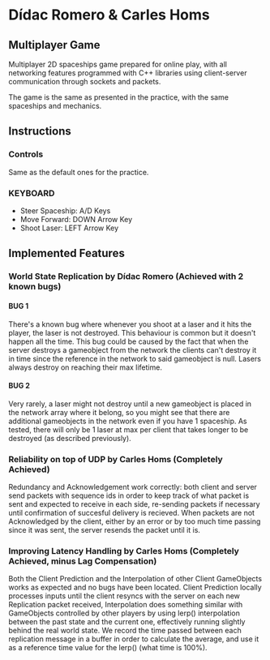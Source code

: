 # Dídac Romero & Carles Homs

## Multiplayer Game
Multiplayer 2D spaceships game prepared for online play, with all networking features programmed with C++ libraries using client-server communication through sockets and packets.

The game is the same as presented in the practice, with the same spaceships and mechanics.

## Instructions
### Controls
Same as the default ones for the practice.

### KEYBOARD
- Steer Spaceship: A/D Keys
- Move Forward: DOWN Arrow Key
- Shoot Laser: LEFT Arrow Key

## Implemented Features
### World State Replication by Dídac Romero	(Achieved with 2 known bugs)

#### BUG 1
There's a known bug where whenever you shoot at a laser and it hits the player, the laser is not destroyed. 
This behaviour is common but it doesn't happen all the time. This bug could be caused by the fact that when
the server destroys a gameobject from the network the clients can't destroy it in time since the reference
in the network to said gameobject is null. Lasers always destroy on reaching their max lifetime.

#### BUG 2
Very rarely, a laser might not destroy until a new gameobject is placed in the network array where it belong,
so you might see that there are additional gameobjects in the network even if you have 1 spaceship. As tested,
there will only be 1 laser at max per client that takes longer to be destroyed (as described previously).

### Reliability on top of UDP by Carles Homs	(Completely Achieved)
Redundancy and Acknowledgement work correctly: both client and server send packets with sequence ids in
order to keep track of what packet is sent and expected to receive in each side, re-sending packets if necessary
until confirmation of succesful delivery is recieved. When packets are not Acknowledged by the client, either by
an error or by too much time passing since it was sent, the server resends the packet until it is.

### Improving Latency Handling by Carles Homs (Completely Achieved, minus Lag Compensation)
Both the Client Prediction and the Interpolation of other Client GameObjects works as expected and no bugs
have been located. Client Prediction locally processes inputs until the client resyncs with the server on
each new Replication packet received, Interpolation does something similar with GameObjects controlled by
other players by using lerp() interpolation between the past state and the current one, effectively running
slightly behind the real world state. We record the time passed between each replication message in a buffer
in order to calculate the average, and use it as a reference time value for the lerp() (what time is 100%).
